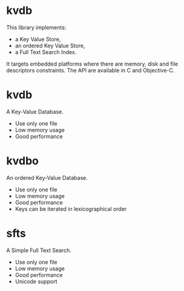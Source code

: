 kvdb
====

This library implements:
- a Key Value Store,
- an ordered Key Value Store,
- a Full Text Search Index.

It targets embedded platforms where there are memory, disk and file descriptors constraints.
The API are available in C and Objective-C.

kvdb
====

A Key-Value Database.

- Use only one file
- Low memory usage
- Good performance

kvdbo
=====

An ordered Key-Value Database.

- Use only one file
- Low memory usage
- Good performance
- Keys can be iterated in lexicographical order

sfts
====

A Simple Full Text Search.

- Use only one file
- Low memory usage
- Good performance
- Unicode support
